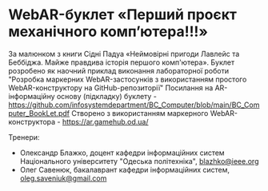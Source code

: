 # WebAR-буклет «Перший проєкт механічного комп’ютера!!!»
За малюнком з книги Сідні Падуа 
«Неймовірні пригоди Лавлейс та Беббіджа. 
Майже правдива історія першого комп'ютера».
Буклет розробено як наочний приклад виконання лабораторної роботи 
"Розробка маркерних WebAR-застосунків з використанням простого WebAR-конструктору на GitHub-репозиторії"
Посилання на AR-інформаційну основу (підкладку) буклету - https://github.com/infosystemdepartment/BC_Computer/blob/main/BC_Computer_BookLet.pdf
Створено з використанням маркерного WebAR-конструктора - https://ar.gamehub.od.ua/

Тренери: 
- Олександр Блажко, доцент кафедри інформаційних систем Національного університету "Одеська політехніка", blazhko@ieee.org
- Олег Савенюк, бакалаврант кафедри інформаційних систем, oleg.saveniuk@gmail.com
